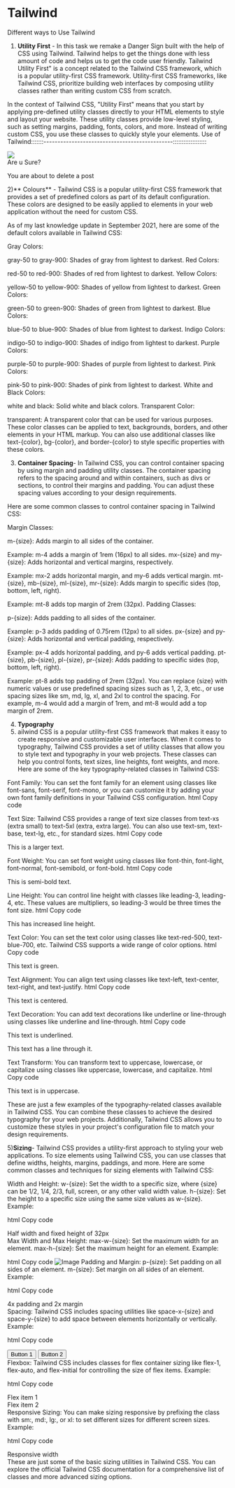 # Tailwind
Different ways to Use Tailwind

1) **Utility First** - In this task we remake a Danger Sign built with the help of CSS using Tailwind. Tailwind helps to get the things done with less amount of code and helps us to get the code user friendly. Tailwind Utility First" is a concept related to the Tailwind CSS framework, which is a popular utility-first CSS framework. Utility-first CSS frameworks, like Tailwind CSS, prioritize building web interfaces by composing utility classes rather than writing custom CSS from scratch.

In the context of Tailwind CSS, "Utility First" means that you start by applying pre-defined utility classes directly to your HTML elements to style and layout your website. These utility classes provide low-level styling, such as setting margins, padding, fonts, colors, and more. Instead of writing custom CSS, you use these classes to quickly style your elements.
Use of Tailwind:::::::----------------------------------------------:::::::::::::::::::
    <!-- Tailwind Version -->
    <div class="flex items-center p-6 max-w-sm mx-auto bg-white rounded-xl shadow-lg space-x-4 mt-12">
      <img class="w-12 h-12" src="../assets/img/warning.svg">
      <div>
        <div class="text-xl font-medium text-black">Are u Sure?</div>
        <p class="text-slate-500">You are about to delete a post</p>
      </div>
    </div>


    
2)** Colours** - Tailwind CSS is a popular utility-first CSS framework that provides a set of predefined colors as part of its default configuration. These colors are designed to be easily applied to elements in your web application without the need for custom CSS.

As of my last knowledge update in September 2021, here are some of the default colors available in Tailwind CSS:

Gray Colors:

gray-50 to gray-900: Shades of gray from lightest to darkest.
Red Colors:

red-50 to red-900: Shades of red from lightest to darkest.
Yellow Colors:

yellow-50 to yellow-900: Shades of yellow from lightest to darkest.
Green Colors:

green-50 to green-900: Shades of green from lightest to darkest.
Blue Colors:

blue-50 to blue-900: Shades of blue from lightest to darkest.
Indigo Colors:

indigo-50 to indigo-900: Shades of indigo from lightest to darkest.
Purple Colors:

purple-50 to purple-900: Shades of purple from lightest to darkest.
Pink Colors:

pink-50 to pink-900: Shades of pink from lightest to darkest.
White and Black Colors:

white and black: Solid white and black colors.
Transparent Color:

transparent: A transparent color that can be used for various purposes.
These color classes can be applied to text, backgrounds, borders, and other elements in your HTML markup. You can also use additional classes like text-{color}, bg-{color}, and border-{color} to style specific properties with these colors.


3) **Container Spacing**- In Tailwind CSS, you can control container spacing by using margin and padding utility classes. The container spacing refers to the spacing around and within containers, such as divs or sections, to control their margins and padding. You can adjust these spacing values according to your design requirements.

Here are some common classes to control container spacing in Tailwind CSS:

Margin Classes:

m-{size}: Adds margin to all sides of the container.

Example: m-4 adds a margin of 1rem (16px) to all sides.
mx-{size} and my-{size}: Adds horizontal and vertical margins, respectively.

Example: mx-2 adds horizontal margin, and my-6 adds vertical margin.
mt-{size}, mb-{size}, ml-{size}, mr-{size}: Adds margin to specific sides (top, bottom, left, right).

Example: mt-8 adds top margin of 2rem (32px).
Padding Classes:

p-{size}: Adds padding to all sides of the container.

Example: p-3 adds padding of 0.75rem (12px) to all sides.
px-{size} and py-{size}: Adds horizontal and vertical padding, respectively.

Example: px-4 adds horizontal padding, and py-6 adds vertical padding.
pt-{size}, pb-{size}, pl-{size}, pr-{size}: Adds padding to specific sides (top, bottom, left, right).

Example: pt-8 adds top padding of 2rem (32px).
You can replace {size} with numeric values or use predefined spacing sizes such as 1, 2, 3, etc., or use spacing sizes like sm, md, lg, xl, and 2xl to control the spacing. For example, m-4 would add a margin of 1rem, and mt-8 would add a top margin of 2rem.
<div class="container mx-auto p-4">
  <!-- Content goes here -->
</div>


4) **Typography**
5) ailwind CSS is a popular utility-first CSS framework that makes it easy to create responsive and customizable user interfaces. When it comes to typography, Tailwind CSS provides a set of utility classes that allow you to style text and typography in your web projects. These classes can help you control fonts, text sizes, line heights, font weights, and more. Here are some of the key typography-related classes in Tailwind CSS:

Font Family: You can set the font family for an element using classes like font-sans, font-serif, font-mono, or you can customize it by adding your own font family definitions in your Tailwind CSS configuration.
html
Copy code
<div class="font-sans">
  <!-- Your content here -->
</div>
Text Size: Tailwind CSS provides a range of text size classes from text-xs (extra small) to text-5xl (extra, extra large). You can also use text-sm, text-base, text-lg, etc., for standard sizes.
html
Copy code
<p class="text-2xl">This is a larger text.</p>
Font Weight: You can set font weight using classes like font-thin, font-light, font-normal, font-semibold, or font-bold.
html
Copy code
<p class="font-semibold">This is semi-bold text.</p>
Line Height: You can control line height with classes like leading-3, leading-4, etc. These values are multipliers, so leading-3 would be three times the font size.
html
Copy code
<p class="leading-5">This has increased line height.</p>
Text Color: You can set the text color using classes like text-red-500, text-blue-700, etc. Tailwind CSS supports a wide range of color options.
html
Copy code
<p class="text-green-600">This text is green.</p>
Text Alignment: You can align text using classes like text-left, text-center, text-right, and text-justify.
html
Copy code
<p class="text-center">This text is centered.</p>
Text Decoration: You can add text decorations like underline or line-through using classes like underline and line-through.
html
Copy code
<p class="underline">This text is underlined.</p>
<p class="line-through">This text has a line through it.</p>
Text Transform: You can transform text to uppercase, lowercase, or capitalize using classes like uppercase, lowercase, and capitalize.
html
Copy code
<p class="uppercase">This text is in uppercase.</p>
These are just a few examples of the typography-related classes available in Tailwind CSS. You can combine these classes to achieve the desired typography for your web projects. Additionally, Tailwind CSS allows you to customize these styles in your project's configuration file to match your design requirements.

5)**Sizing**-
Tailwind CSS provides a utility-first approach to styling your web applications. To size elements using Tailwind CSS, you can use classes that define widths, heights, margins, paddings, and more. Here are some common classes and techniques for sizing elements with Tailwind CSS:

Width and Height:
w-{size}: Set the width to a specific size, where {size} can be 1/2, 1/4, 2/3, full, screen, or any other valid width value.
h-{size}: Set the height to a specific size using the same size values as w-{size}.
Example:

html
Copy code
<div class="w-1/2 h-32">Half width and fixed height of 32px</div>
Max Width and Max Height:
max-w-{size}: Set the maximum width for an element.
max-h-{size}: Set the maximum height for an element.
Example:

html
Copy code
<img src="image.jpg" alt="Image" class="max-w-xs max-h-48">
Padding and Margin:
p-{size}: Set padding on all sides of an element.
m-{size}: Set margin on all sides of an element.
Example:

html
Copy code
<div class="p-4 m-2">4x padding and 2x margin</div>
Spacing:
Tailwind CSS includes spacing utilities like space-x-{size} and space-y-{size} to add space between elements horizontally or vertically.
Example:

html
Copy code
<div class="space-x-4">
    <button class="px-4 py-2">Button 1</button>
    <button class="px-4 py-2">Button 2</button>
</div>
Flexbox:
Tailwind CSS includes classes for flex container sizing like flex-1, flex-auto, and flex-initial for controlling the size of flex items.
Example:

html
Copy code
<div class="flex">
    <div class="flex-1">Flex item 1</div>
    <div class="flex-2">Flex item 2</div>
</div>
Responsive Sizing:
You can make sizing responsive by prefixing the class with sm:, md:, lg:, or xl: to set different sizes for different screen sizes.
Example:

html
Copy code
<div class="w-full sm:w-1/2 md:w-1/3 lg:w-1/4 xl:w-1/6">Responsive width</div>
These are just some of the basic sizing utilities in Tailwind CSS. You can explore the official Tailwind CSS documentation for a comprehensive list of classes and more advanced sizing options.





